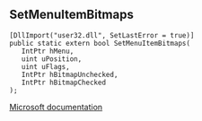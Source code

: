## SetMenuItemBitmaps

```
[DllImport("user32.dll", SetLastError = true)]
public static extern bool SetMenuItemBitmaps(
   IntPtr hMenu,
   uint uPosition,
   uint uFlags,
   IntPtr hBitmapUnchecked,
   IntPtr hBitmapChecked
);
```

[Microsoft documentation](TODO)
